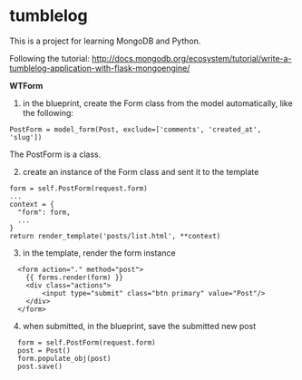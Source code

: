 tumblelog
=============================

This is a project for learning MongoDB and Python.

Following the tutorial:
http://docs.mongodb.org/ecosystem/tutorial/write-a-tumblelog-application-with-flask-mongoengine/




**WTForm**

1. in the blueprint, create the Form class from the model automatically, like the following:
```
PostForm = model_form(Post, exclude=['comments', 'created_at', 'slug'])
```
The PostForm is a class.

2. create an instance of the Form class and sent it to the template
```
form = self.PostForm(request.form)
...
context = {
  "form": form,
  ...
}
return render_template('posts/list.html', **context)
```

3. in the template, render the form instance
```
  <form action="." method="post">
    {{ forms.render(form) }}
    <div class="actions">
        <input type="submit" class="btn primary" value="Post"/>
    </div>
  </form>
```

4. when submitted, in the blueprint, save the submitted new post
```
  form = self.PostForm(request.form)
  post = Post()
  form.populate_obj(post)
  post.save()
```




